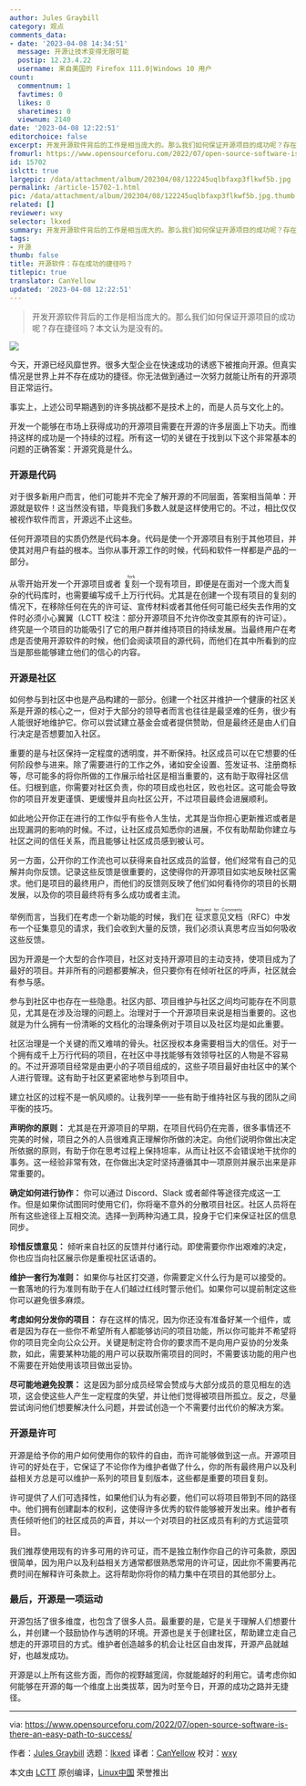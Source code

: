 ```yaml
---
author: Jules Graybill
category: 观点
comments_data:
- date: '2023-04-08 14:34:51'
  message: 开源让技术变得无限可能
  postip: 12.23.4.22
  username: 来自美国的 Firefox 111.0|Windows 10 用户
count:
  commentnum: 1
  favtimes: 0
  likes: 0
  sharetimes: 0
  viewnum: 2140
date: '2023-04-08 12:22:51'
editorchoice: false
excerpt: 开发开源软件背后的工作是相当庞大的。那么我们如何保证开源项目的成功呢？存在捷径吗？本文认为是没有的。
fromurl: https://www.opensourceforu.com/2022/07/open-source-software-is-there-an-easy-path-to-success/
id: 15702
islctt: true
largepic: /data/attachment/album/202304/08/122245uqlbfaxp3flkwf5b.jpg
permalink: /article-15702-1.html
pic: /data/attachment/album/202304/08/122245uqlbfaxp3flkwf5b.jpg.thumb.jpg
related: []
reviewer: wxy
selector: lkxed
summary: 开发开源软件背后的工作是相当庞大的。那么我们如何保证开源项目的成功呢？存在捷径吗？本文认为是没有的。
tags:
- 开源
thumb: false
title: 开源软件：存在成功的捷径吗？
titlepic: true
translator: CanYellow
updated: '2023-04-08 12:22:51'
---
```



> 
> 开发开源软件背后的工作是相当庞大的。那么我们如何保证开源项目的成功呢？存在捷径吗？本文认为是没有的。
> 
> 
> 


![](/data/attachment/album/202304/08/122245uqlbfaxp3flkwf5b.jpg)


今天，开源已经风靡世界。很多大型企业在快速成功的诱惑下被推向开源。但真实情况是世界上并不存在成功的捷径。你无法做到通过一次努力就能让所有的开源项目正常运行。


事实上，上述公司早期遇到的许多挑战都不是技术上的，而是人员与文化上的。


开发一个能够在市场上获得成功的开源项目需要在开源的许多层面上下功夫。而维持这样的成功是一个持续的过程。所有这一切的关键在于找到以下这个非常基本的问题的正确答案：开源究竟是什么。


### 开源是代码


对于很多新用户而言，他们可能并不完全了解开源的不同层面，答案相当简单：开源就是软件！这当然没有错，毕竟我们多数人就是这样使用它的。不过，相比仅仅被视作软件而言，开源远不止这些。


任何开源项目的实质仍然是代码本身。代码是使一个开源项目有别于其他项目，并使其对用户有益的根本。当你从事开源工作的时候，代码和软件一样都是产品的一部分。


从零开始开发一个开源项目或者 <ruby> 复刻 <rt>  fork </rt></ruby> 一个现有项目，即便是在面对一个庞大而复杂的代码库时，也需要编写成千上万行代码。尤其是在创建一个现有项目的复刻的情况下，在移除任何在先的许可证、宣传材料或者其他任何可能已经失去作用的文件时必须小心翼翼（LCTT 校注：部分开源项目不允许你改变其原有的许可证）。终究是一个项目的功能吸引了它的用户群并维持项目的持续发展。当最终用户在考虑是否使用开源软件的时候，他们会阅读项目的源代码，而他们在其中所看到的应当是那些能够建立他们的信心的内容。


### 开源是社区


如何参与到社区中也是产品构建的一部分。创建一个社区并维护一个健康的社区关系是开源的核心之一，但对于大部分的领导者而言也往往是最坚难的任务，很少有人能很好地维护它。你可以尝试建立基金会或者提供赞助，但是最终还是由人们自行决定是否想要加入社区。


重要的是与社区保持一定程度的透明度，并不断保持。社区成员可以在它想要的任何阶段参与进来。除了需要进行的工作之外，诸如安全设置、签发证书、注册商标等，尽可能多的将你所做的工作展示给社区是相当重要的，这有助于取得社区信任。归根到底，你需要对社区负责，你的项目成也社区，败也社区。这可能会导致你的项目开发更谨慎、更缓慢并且向社区公开，不过项目最终会进展顺利。


如此地公开你正在进行的工作似乎有些令人生怯，尤其是当你担心更新推迟或者是出现漏洞的影响的时候。不过，让社区成员知悉你的进展，不仅有助帮助你建立与社区之间的信任关系，而且能够让社区成员感到被认可。


另一方面，公开你的工作流也可以获得来自社区成员的监督，他们经常有自己的见解并向你反馈。记录这些反馈是很重要的，这使得你的开源项目如实地反映社区需求。他们是项目的最终用户，而他们的反馈则反映了他们如何看待你的项目的长期发展，以及你的项目最终将有多么成功或者主流。


举例而言，当我们在考虑一个新功能的时候，我们在 <ruby> 征求意见文档 <rt>  Request for Comments </rt></ruby>（RFC）中发布一个征集意见的请求，我们会收到大量的反馈，我们必须认真思考应当如何吸收这些反馈。


因为开源是一个大型的合作项目，社区对支持开源项目的主动支持，使项目成为了最好的项目。并非所有的问题都要解决，但只要你有在倾听社区的呼声，社区就会有参与感。


参与到社区中也存在一些隐患。社区内部、项目维护与社区之间均可能存在不同意见，尤其是在涉及治理的问题上。治理对于一个开源项目来说是相当重要的。这也就是为什么拥有一份清晰的文档化的治理条例对于项目以及社区均是如此重要。


社区治理是一个关键的而又难啃的骨头。社区授权本身需要相当大的信任。对于一个拥有成千上万行代码的项目，在社区中寻找能够有效领导社区的人物是不容易的。不过开源项目经常是由更小的子项目组成的，这些子项目最好由社区中的某个人进行管理。这有助于社区更紧密地参与到项目中。


建立社区的过程不是一帆风顺的。让我列举一一些有助于维持社区与我的团队之间平衡的技巧。


**声明你的原则：** 尤其是在开源项目的早期，在项目代码仍在完善，很多事情还不完美的时候，项目之外的人员很难真正理解你所做的决定。向他们说明你做出决定所依据的原则，有助于你在思考过程上保持坦率，从而让社区不会错误地干扰你的事务。这一经验非常有效，在你做出决定时坚持遵循其中一项原则并展示出来是非常重要的。


**确定如何进行协作：** 你可以通过 Discord、Slack 或者邮件等途径完成这一工作。但是如果你试图同时使用它们，你将毫不意外的分散项目社区。社区人员将在所有这些途径上互相交流。选择一到两种沟通工具，投身于它们来保证社区的信息同步。


**珍惜反馈意见：** 倾听来自社区的反馈并付诸行动。即使需要你作出艰难的决定，你也应当向社区展示你是重视社区话语的。


**维护一套行为准则：** 如果你与社区打交道，你需要定义什么行为是可以接受的。一套落地的行为准则有助于在人们越过红线时警示他们。如果你可以提前制定这些你可以避免很多麻烦。


**考虑如何分发你的项目：** 存在这样的情况，因为你还没有准备好某一个组件，或者是因为存在一些你不希望所有人都能够访问的项目功能，所以你可能并不希望将你的项目完全向公众公开。关键是制定符合你的要求而不是向用户妥协的分发条款，如此，需要某种功能的用户可以获取所需项目的同时，不需要该功能的用户也不需要在开始使用该项目做出妥协。


**尽可能地避免投票：** 这是因为部分成员经常会赞成与大部分成员的意见相左的选项，这会使这些人产生一定程度的失望，并让他们觉得被项目所孤立。反之，尽量尝试询问他们想要解决什么问题，并尝试创造一个不需要付出代价的解决方案。


### 开源是许可


开源是给予你的用户如何使用你的软件的自由，而许可能够做到这一点。开源项目许可的好处在于，它保证了不论你作为维护者做了什么，你的所有最终用户以及利益相关方总是可以维护一系列的项目复刻版本，这些都是重要的项目复刻。


许可提供了人们可选择性，如果他们认为有必要，他们可以将项目带到不同的路径中。他们拥有创建副本的权利，这使得许多优秀的软件能够被开发出来。维护者有责任倾听他们的社区成员的声音，并以一个对项目的社区成员有利的方式运营项目。


我们推荐使用现有的许多可用的许可证，而不是独立制作你自己的许可条款，原因很简单，因为用户以及利益相关方通常都很熟悉常用的许可证，因此你不需要再花费时间在解释许可条款上。这将帮助你将你的精力集中在项目的其他部分上。


### 最后，开源是一项运动


开源包括了很多维度，也包含了很多人员。最重要的是，它是关于理解人们想要什么，并创建一个鼓励协作与透明的环境。开源也是关于创建社区，帮助建立走自己想走的开源项目的方式。维护者创造越多的机会让社区自由发挥，开源产品就越好，也越发成功。


开源是以上所有这些方面，而你的视野越宽阔，你就能越好的利用它。请考虑你如何能够在开源的每一个维度上出类拔萃，因为时至今日，开源的成功之路并无捷径。




---


via: <https://www.opensourceforu.com/2022/07/open-source-software-is-there-an-easy-path-to-success/>


作者：[Jules Graybill](https://www.opensourceforu.com/author/jules-graybill/) 选题：[lkxed](https://github.com/lkxed) 译者：[CanYellow](https://github.com/CanYellow) 校对：[wxy](https://github.com/wxy)


本文由 [LCTT](https://github.com/LCTT/TranslateProject) 原创编译，[Linux中国](https://linux.cn/) 荣誉推出